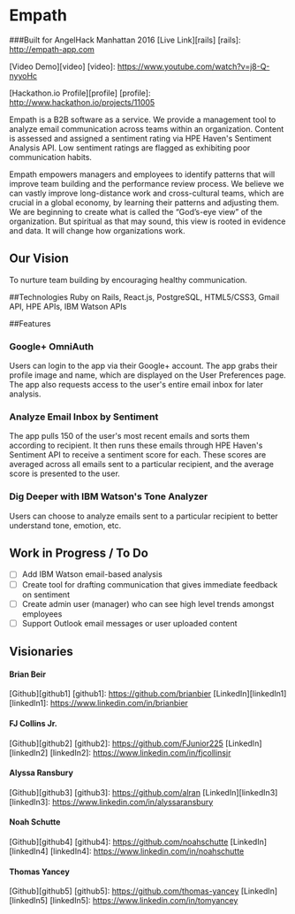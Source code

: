 # Empath
###Built for AngelHack Manhattan 2016
[Live Link][rails]
[rails]: http://empath-app.com

[Video Demo][video]
[video]: https://www.youtube.com/watch?v=j8-Q-nyyoHc

[Hackathon.io Profile][profile]
[profile]: http://www.hackathon.io/projects/11005


Empath is a B2B software as a service. We provide a management tool to analyze email communication across teams within an organization. Content is assessed and assigned a sentiment rating via HPE Haven's Sentiment Analysis API. Low sentiment ratings are flagged as exhibiting poor communication habits.

Empath empowers managers and employees to identify patterns that will improve team building and the performance review process. We believe we can vastly improve long-distance work and cross-cultural teams, which are crucial in a global economy, by learning their patterns and adjusting them. We are beginning to create what is called the “God’s-eye view” of the organization. But spiritual as that may sound, this view is rooted in evidence and data. It will change how organizations work.

## Our Vision
To nurture team building by encouraging healthy communication.

##Technologies
Ruby on Rails, React.js, PostgreSQL, HTML5/CSS3, Gmail API, HPE APIs, IBM Watson APIs

##Features

### Google+ OmniAuth
Users can login to the app via their Google+ account. The app grabs their profile image and name, which are displayed on the User Preferences page. The app also requests access to the user's entire email inbox for later analysis.

### Analyze Email Inbox by Sentiment
The app pulls 150 of the user's most recent emails and sorts them according to recipient. It then runs these emails through HPE Haven's Sentiment API to receive a sentiment score for each. These scores are averaged across all emails sent to a particular recipient, and the average score is presented to the user.

### Dig Deeper with IBM Watson's Tone Analyzer
Users can choose to analyze emails sent to a particular recipient to better understand tone, emotion, etc.

## Work in Progress / To Do

- [ ] Add IBM Watson email-based analysis
- [ ] Create tool for drafting communication that gives immediate feedback on sentiment
- [ ] Create admin user (manager) who can see high level trends amongst employees
- [ ] Support Outlook email messages or user uploaded content

## Visionaries

#### Brian Beir
[Github][github1]
[github1]: https://github.com/brianbier
[LinkedIn][linkedIn1]
[linkedIn1]: https://www.linkedin.com/in/brianbier

#### FJ Collins Jr.
[Github][github2]
[github2]: https://github.com/FJunior225
[LinkedIn][linkedIn2]
[linkedIn2]: https://www.linkedin.com/in/fjcollinsjr

#### Alyssa Ransbury
[Github][github3]
[github3]: https://github.com/alran
[LinkedIn][linkedIn3]
[linkedIn3]: https://www.linkedin.com/in/alyssaransbury

#### Noah Schutte
[Github][github4]
[github4]: https://github.com/noahschutte
[LinkedIn][linkedIn4]
[linkedIn4]: https://www.linkedin.com/in/noahschutte

#### Thomas Yancey
[Github][github5]
[github5]: https://github.com/thomas-yancey
[LinkedIn][linkedIn5]
[linkedIn5]: https://www.linkedin.com/in/tomyancey
